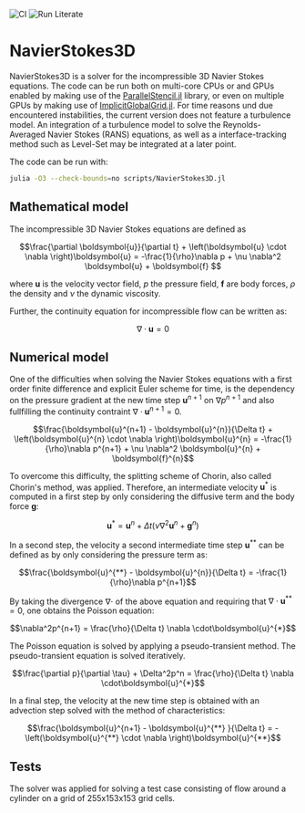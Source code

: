 ![CI](https://github.com/mattbuergler/NavierStokes3D/actions/workflows/CI.yml/badge.svg)
![Run Literate](https://github.com/mattbuergler/NavierStokes3D/actions/workflows/Literate.yml/badge.svg)

# NavierStokes3D
NavierStokes3D is a solver for the incompressible 3D Navier Stokes equations. The code can be run both on multi-core CPUs or and GPUs enabled by making use of the [ParallelStencil.jl](https://github.com/omlins/ParallelStencil.jl) library, or even on multiple GPUs by making use of [ImplicitGlobalGrid.jl](https://github.com/eth-cscs/ImplicitGlobalGrid.jl). For time reasons und due encountered instabilities, the current version does not feature a turbulence model. An integration of a turbulence model to solve the Reynolds-Averaged Navier Stokes (RANS) equations, as well as a interface-tracking method such as Level-Set may be integrated at a later point.

The code can be run with:

```bash
julia -O3 --check-bounds=no scripts/NavierStokes3D.jl
```

## Mathematical model
The incompressible 3D Navier Stokes equations are defined as

$$\frac{\partial \boldsymbol{u}}{\partial t} + \left(\boldsymbol{u} \cdot \nabla \right)\boldsymbol{u} = -\frac{1}{\rho}\nabla p + \nu \nabla^2 \boldsymbol{u} + \boldsymbol{f} $$

where $\boldsymbol{u}$ is the velocity vector field, $p$ the pressure field, $\boldsymbol{f}$ are body forces, $\rho$ the density and $\nu$ the dynamic viscosity.

Further, the continuity equation for incompressible flow can be written as:

$$\nabla \cdot \boldsymbol{u} = 0$$

## Numerical model
One of the difficulties when solving the Navier Stokes equations with a first order finite difference and explicit Euler scheme for time, is the dependency on the pressure gradient at the new time step $\boldsymbol{u}^{n+1}$ on $\nabla p^{n+1}$ and also fullfilling the continuity contraint $\nabla\cdot\boldsymbol{u}^{n+1}=0$.

$$\frac{\boldsymbol{u}^{n+1} - \boldsymbol{u}^{n}}{\Delta t} + \left(\boldsymbol{u}^{n} \cdot \nabla \right)\boldsymbol{u}^{n} = -\frac{1}{\rho}\nabla p^{n+1} + \nu \nabla^2 \boldsymbol{u}^{n} + \boldsymbol{f}^{n}$$

To overcome this difficulty, the splitting scheme of Chorin, also called Chorin's method, was applied. Therefore, an intermediate velocity $\boldsymbol{u}^{*}$ is computed in a first step by only considering the diffusive term and the body force $\boldsymbol{g}$:

$$\boldsymbol{u}^{*} = \boldsymbol{u}^{n} +  \Delta t(\nu \nabla^2 \boldsymbol{u}^{n} + \boldsymbol{g}^{n})$$

In a second step, the velocity a second intermediate time step $\boldsymbol{u}^{**}$ can be defined as by only considering the pressure term as:

$$\frac{\boldsymbol{u}^{**} - \boldsymbol{u}^{n}}{\Delta t} = -\frac{1}{\rho}\nabla p^{n+1}$$

By taking the divergence  $\nabla\cdot$ of the above equation and requiring that $\nabla\cdot\boldsymbol{u}^{**}=0$, one obtains the Poisson equation:

$$\nabla^2p^{n+1} = \frac{\rho}{\Delta t} \nabla \cdot\boldsymbol{u}^{*}$$

The Poisson equation is solved by applying a pseudo-transient method. The pseudo-transient equation is solved iteratively.

$$\frac{\partial p}{\partial \tau} + \Delta^2p^n = \frac{\rho}{\Delta t} \nabla \cdot\boldsymbol{u}^{*}$$

In a final step, the velocity at the new time step is obtained with an advection step solved with the method of characteristics:

$$\frac{\boldsymbol{u}^{n+1} - \boldsymbol{u}^{**} }{\Delta t} = - \left(\boldsymbol{u}^{**} \cdot \nabla \right)\boldsymbol{u}^{**}$$


## Tests
The solver was applied for solving a test case consisting of flow around a cylinder on a grid of 255x153x153 grid cells.
